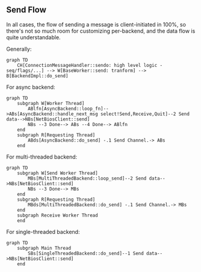 ## Send Flow
In all cases, the flow of sending a message is client-initiated in 100%, so there's not so much room for customizing per-backend, and the data flow is quite understandable.

Generally:
```mermaid
graph TD
    CH[ConnectionMessageHandler::sendo: high level logic - seq/flags/...] --> W[BaseWorker::send: tranform] --> B[BackendImpl::do_send]
```

For async backend:
```mermaid
graph TD
    subgraph W[Worker Thread]
        ABlfn[AsyncBackend::loop_fn]-->ABs[AsyncBackend::handle_next_msg select!Send,Receive,Quit]--2 Send data-->NBs[NetBiosClient::send]
        NBs --3 Done--> ABs --4 Done--> ABlfn
    end
    subgraph R[Requesting Thread]
        ABds[AsyncBackend::do_send] -.1 Send Channel.-> ABs
    end
```

For multi-threaded backend:
```mermaid
graph TD
    subgraph W[Send Worker Thread]
        MBs[MultiThreadedBackend::loop_send]--2 Send data-->NBs[NetBiosClient::send]
        NBs --3 Done--> MBs
    end
    subgraph R[Requesting Thread]
        MBds[MultiThreadedBackend::do_send] -.1 Send Channel.-> MBs
    end
    subgraph Receive Worker Thread
    end
```

For single-threaded backend:
```mermaid
graph TD
    subgraph Main Thread
        SBs[SingleThreadedBackend::do_send]--1 Send data-->NBs[NetBiosClient::send]
    end
```
